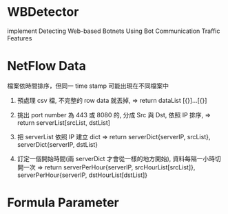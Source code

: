 # WBDetector
implement Detecting Web-based Botnets Using Bot Communication Traffic Features

#  NetFlow Data
檔案依時間排序，但同一 time stamp 可能出現在不同檔案中
1. 預處理 csv 檔, 不完整的 row data 就丟掉,
=> return dataList [{}]...[{}]

2. 挑出 port number 為 443 或 8080 的, 分成 Src 與 Dst, 依照 IP 排序, 
=> return serverList[srcList, dstList]

3. 把 serverList 依照 IP 建立 dict
=> return serverDict{serverIP, srcList}, serverDict{serverIP, dstList}

4. 訂定一個開始時間(兩 serverDict 才會從一樣的地方開始), 資料每隔一小時切開一次
=> return serverPerHour{serverIP, srcHourList[srcList]}, serverPerHour{serverIP, dstHourList[dstList]}

#   Formula Parameter